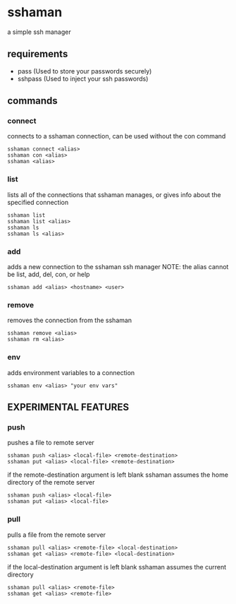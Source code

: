 # sshaman
a simple ssh manager

## requirements
  * pass (Used to store your passwords securely)
  * sshpass (Used to inject your ssh passwords)

## commands
### connect
connects to a sshaman connection, can be used without the con command
```{r,engine='sh'}
sshaman connect <alias>
sshaman con <alias>
sshaman <alias>
```
### list
lists all of the connections that sshaman manages, or gives info about the specified connection
```{r,engine='sh'}
sshaman list
sshaman list <alias>
sshaman ls
sshaman ls <alias>
```
### add
adds a new connection to the sshaman ssh manager
NOTE: the alias cannot be list, add, del, con, or help
```{r,engine='sh'}
sshaman add <alias> <hostname> <user>
```
### remove
removes the connection from the sshaman
```{r,engine='sh'}
sshaman remove <alias>
sshaman rm <alias>
```
### env
adds environment variables to a connection
```{r,engine='sh'}
sshaman env <alias> "your env vars"
```
## EXPERIMENTAL FEATURES
### push
pushes a file to remote server
```{r,engine='sh'}
sshaman push <alias> <local-file> <remote-destination>
sshaman put <alias> <local-file> <remote-destination>
```
if the remote-destination argument is left blank sshaman assumes the home directory of the remote server
```{r,engine='sh'}
sshaman push <alias> <local-file>
sshaman put <alias> <local-file>
```
### pull
pulls a file from the remote server
```{r,engine='sh'}
sshaman pull <alias> <remote-file> <local-destination>
sshaman get <alias> <remote-file> <local-destination>
```
if the local-destination argument is left blank sshaman assumes the current directory
```{r,engine='sh'}
sshaman pull <alias> <remote-file>
sshaman get <alias> <remote-file>
```

